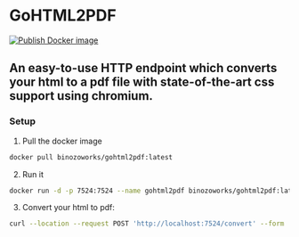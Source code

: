 # GoHTML2PDF
[![Publish Docker image](https://github.com/Binozo/GoHTML2PDF/actions/workflows/deploy.yaml/badge.svg)](https://github.com/Binozo/GoHTML2PDF/actions/workflows/deploy.yaml)
## An easy-to-use HTTP endpoint which converts your html to a pdf file with state-of-the-art css support using chromium.

### Setup
1. Pull the docker image
```bash
docker pull binozoworks/gohtml2pdf:latest
```

2. Run it
```bash
docker run -d -p 7524:7524 --name gohtml2pdf binozoworks/gohtml2pdf:latest 
```

3. Convert your html to pdf:

```bash
curl --location --request POST 'http://localhost:7524/convert' --form 'html="<h1>Hello World!</h1>"' --output mypdf.pdf
```